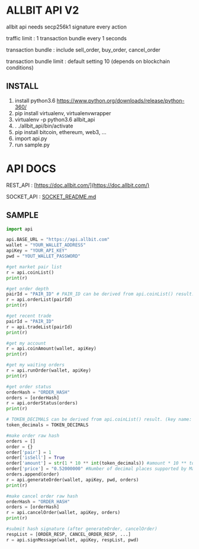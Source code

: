# ALLBIT API V2

allbit api needs secp256k1 signature every action

traffic limit : 1 transaction bundle every 1 seconds 

transaction bundle : include sell_order, buy_order, cancel_order 

transaction bundle limit : default setting 10 (depends on blockchain conditions)

## INSTALL

1. install python3.6
   https://www.python.org/downloads/release/python-360/
2. pip install virtualenv, virtualenvwrapper
3. virtualenv -p python3.6 allbit_api
4. . ./allbit_api/bin/activate
5. pip install bitcoin, ethereum, web3, ...
6. import api.py
7. run sample.py

# API DOCS

REST_API :  [https://doc.allbit.com/](https://doc.allbit.com/)

SOCKET_API : [SOCKET_README.md](SOCKET_README.md)

## SAMPLE

```python
import api

api.BASE_URL = "https://api.allbit.com"
wallet = "YOUR_WALLET_ADDRESS"
apiKey = "YOUR_API_KEY"
pwd = "YOUT_WALLET_PASSWORD"

#get market pair list
r = api.coinList()
print(r)

#get order depth
pairId = "PAIR_ID" # PAIR_ID can be derived from api.coinList() result. (key name: 'pair_id')
r = api.orderList(pairId)
print(r)

#get recent trade
pairId = "PAIR_ID"
r = api.tradeList(pairId)
print(r)

#get my account
r = api.coinAmount(wallet, apiKey)
print(r)

#get my waiting orders
r = api.runOrder(wallet, apiKey)
print(r)

#get order status
orderHash = "ORDER_HASH"
orders = [orderHash]
r = api.orderStatus(orders)
print(r)

# TOKEN_DECIMALS can be derived from api.coinList() result. (key name: 'decimal')
token_decimals = TOKEN_DECIMALS

#make order raw hash
orders = []
order = {}
order['pair'] = 1
order['isSell'] = True
order['amount'] = str(1 * 10 ** int(token_decimals)) #amount * 10 ** token_decimals
order['price'] = "0.52000000" #Number of decimal places supported by Market (ETH,BTC : 8 decimals / APOT : 4 decimals)
orders.append(order)
r = api.generateOrder(wallet, apiKey, pwd, orders)
print(r)

#make cancel order raw hash
orderHash = "ORDER_HASH"
orders = [orderHash]
r = api.cancelOrder(wallet, apiKey, orders)
print(r)

#submit hash signature (after generateOrder, cancelOrder)
respList = [ORDER_RESP, CANCEL_ORDER_RESP, ...]
r = api.signMessage(wallet, apiKey, respList, pwd)
```



